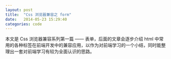```yaml
---
layout: post
title:  "Css 浏览器兼容之 form"
date:   2014-05-23 15:29:40
categories: code
---
```


本文是 Css 浏览器兼容系列第一篇 —— 表单，后面的文章会逐步介绍 html 中常用的各种标签在前端开发中的兼容应用，以作为对前端学习的一个小结，同时能整理出一套对前端学习有较为全面认识的思路。

